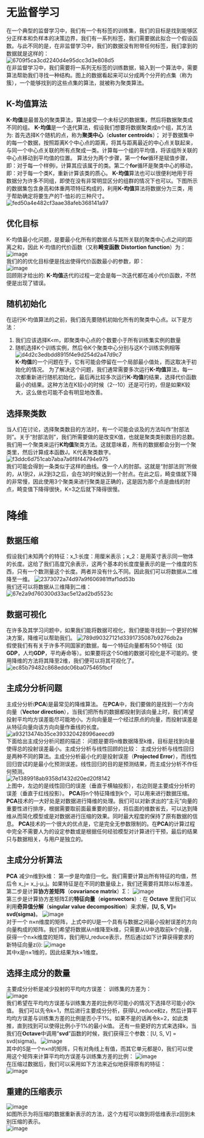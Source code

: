 # 无监督学习
在一个典型的监督学习中，我们有一个有标签的训练集，我们的目标是找到能够区分正样本和负样本的决策边界，我们有一系列标签，我们需要据此拟合一个假设函数。与此不同的是，在非监督学习中，我们的数据没有附带任何标签，我们拿到的数据就是这样的：</br>
![6709f5ca3cd2240d4e95dcc3d3e808d5](https://github.com/zhangruiouc/Machine-Learning-Course/assets/130215873/c437b2a7-9fe3-46f9-8132-c90451d88ad1)</br>
在非监督学习中，我们需要将一系列无标签的训练数据，输入到一个算法中，需要算法帮助我们寻找一种结构。图上的数据看起来可以分成两个分开的点集（称为簇），一个能够找到的这些点集的算法，就被称为聚类算法。
## K-均值算法
**K-均值**是最普及的聚类算法，算法接受一个未标记的数据集，然后将数据聚类成不同的组。
**K-均值**是一个迭代算法，假设我们想要将数据聚类成n个组，其方法为:
首先选择K个随机的点，称为**聚类中心**（**cluster centroids**）；
对于数据集中的每一个数据，按照距离K个中心点的距离，将其与距离最近的中心点关联起来，与同一个中心点关联的所有点聚成一类。计算每一个组的平均值，将该组所关联的中心点移动到平均值的位置。
算法分为两个步骤，第一个**for**循环是赋值步骤，即：对于每一个样例i，计算其应该属于的类。第二个**for**循环是聚类中心的移动，即：对于每一个类K，重新计算该类的质心。
**K-均值**算法也可以很便利地用于将数据分为许多不同组，即使在没有非常明显区分的组群的情况下也可以。下图所示的数据集包含身高和体重两项特征构成的，利用**K-均值**算法将数据分为三类，用于帮助确定将要生产的T-恤衫的三种尺寸。
![fed50a4e482cf3aae38afeb368141a97](https://github.com/zhangruiouc/Machine-Learning-Course/assets/130215873/963d722d-b1dc-48d7-bd27-b0fd4cd4d063)</br>
## 优化目标
K-均值最小化问题，是要最小化所有的数据点与其所关联的聚类中心点之间的距离之和，因此
K-均值的代价函数（又称**畸变函数** **Distortion function**）为：</br>
![image](https://github.com/zhangruiouc/Machine-Learning-Course/assets/130215873/9b0a1d0a-5b4e-4d81-84da-9d61a1a92ad2)</br>
我们的的优化目标便是找出使得代价函数最小的参数，即：</br>
![image](https://github.com/zhangruiouc/Machine-Learning-Course/assets/130215873/0b125a44-d2cc-4ae0-8932-0f126d7562b5)</br>
回顾刚才给出的:
**K-均值**迭代的过程一定会是每一次迭代都在减小代价函数，不然便是出现了错误。
## 随机初始化
在运行K-均值算法的之前，我们首先要随机初始化所有的聚类中心点。以下是方法：</br>
1. 我们应该选择K<m，即聚类中心点的个数要小于所有训练集实例的数量
2. 随机选择K个训练实例，然后令K个聚类中心分别与这K个训练实例相等
![d4d2c3edbdd8915f4e9d254d2a47d9c7](https://github.com/zhangruiouc/Machine-Learning-Course/assets/130215873/83af814c-9876-4421-aa7a-0fb756486b2d)</br>
**K-均值**的一个问题在于，它有可能会停留在一个局部最小值处，而这取决于初始化的情况。
为了解决这个问题，我们通常需要多次运行**K-均值**算法，每一次都重新进行随机初始化，最后再比较多次运行**K-均值**的结果，选择代价函数最小的结果。这种方法在K较小的时候（2--10）还是可行的，但是如果K较大，这么做也可能不会有明显地改善。
## 选择聚类数
当人们在讨论，选择聚类数目的方法时，有一个可能会谈及的方法叫作“肘部法则”。关于“肘部法则”，我们所需要做的是改变K值，也就是聚类类别数目的总数。我们用一个聚类来运行**K均值**聚类方法。这就意味着，所有的数据都会分到一个聚类里，然后计算成本函数J。K代表聚类数字。
![f3ddc6d751cab7aba7a6f8f44794e975](https://github.com/zhangruiouc/Machine-Learning-Course/assets/130215873/c7f2ae53-debc-4439-8afa-3e68cf72b181)</br>
我们可能会得到一条类似于这样的曲线。像一个人的肘部。这就是“肘部法则”所做的，从1到2，从2到3之后，会在3的时候达到一个肘点。在此之后，畸变值就下降的非常慢，因此使用3个聚类来进行聚类是正确的，这是因为那个点是曲线的肘点，畸变值下降得很快，K=3之后就下降得很慢。
# 降维
## 数据压缩
假设我们未知两个的特征：x_1:长度：用厘米表示；x_2：是用英寸表示同一物体的长度。这给了我们高度冗余表示，这两个基本的长度度量表示的是一个维度的东西，只有一个数测量这个长度。两者并没有什么不同。因此我们可以将数据从二维降至一维。
![2373072a74d97a9f606981ffaf1dd53b](https://github.com/zhangruiouc/Machine-Learning-Course/assets/130215873/faf50249-a0ed-4cef-b6f9-041bfd99d87e)</br>
我们还可以将数据从三维降到二维：</br>
![67e2a9d760300d33ac5e12ad2bd5523c](https://github.com/zhangruiouc/Machine-Learning-Course/assets/130215873/c26c1e9a-9874-4faa-8562-021ea149bbf2)</br>
## 数据可视化
在许多及其学习问题中，如果我们能将数据可视化，我们便能寻找到一个更好的解决方案，降维可以帮助我们。
![789d90327121d3391735087b9276db2a](https://github.com/zhangruiouc/Machine-Learning-Course/assets/130215873/2c98641c-e154-4b95-8788-1ddae90dbda9)</br>
假使我们有有关于许多不同国家的数据，每一个特征向量都有50个特征（如**GDP**，人均**GDP**，平均寿命等）。如果要将这个50维的数据可视化是不可能的。使用降维的方法将其降至2维，我们便可以将其可视化了。
![ec85b79482c868eddc06ba075465fbcf](https://github.com/zhangruiouc/Machine-Learning-Course/assets/130215873/b40991ae-8731-444b-bfe9-60c7d50e5f68)</br>
## 主成分分析问题
主成分分析(**PCA**)是最常见的降维算法。
在**PCA**中，我们要做的是找到一个方向向量（**Vector direction**），当我们把所有的数据都投射到该向量上时，我们希望投射平均均方误差能尽可能地小。方向向量是一个经过原点的向量，而投射误差是从特征向量向该方向向量作垂线的长度。
![a93213474b35ce393320428996aeecd9](https://github.com/zhangruiouc/Machine-Learning-Course/assets/130215873/b656fd39-addb-4e43-ab3f-373a6715a99a)</br>
下面给出主成分分析问题的描述：
问题是要将n维数据降至k维，目标是找到向量使得总的投射误差最小。主成分分析与线性回顾的比较：
主成分分析与线性回归是两种不同的算法。主成分分析最小化的是投射误差（**Projected Error**），而线性回归尝试的是最小化预测误差。线性回归的目的是预测结果，而主成分分析不作任何预测。</br>
![7e1389918ab9358d1432d20ed20f8142](https://github.com/zhangruiouc/Machine-Learning-Course/assets/130215873/d977cc31-2c40-4cbd-b518-8bbb1af77d45)</br>
上图中，左边的是线性回归的误差（垂直于横轴投影），右边则是主要成分分析的误差（垂直于红线投影）。
**PCA**将n个特征降维到k个，可以用来进行数据压缩。<br>
**PCA**技术的一大好处是对数据进行降维的处理。我们可以对新求出的“主元”向量的重要性进行排序，根据需要取前面最重要的部分，将后面的维数省去，可以达到降维从而简化模型或是对数据进行压缩的效果。同时最大程度的保持了原有数据的信息。
**PCA**技术的一个很大的优点是，它是完全无参数限制的。在**PCA**的计算过程中完全不需要人为的设定参数或是根据任何经验模型对计算进行干预，最后的结果只与数据相关，与用户是独立的。
## 主成分分析算法
**PCA** 减少n维到k维：
第一步是均值归一化。我们需要计算出所有特征的均值，然后令 x_j= x_j-μ_j。如果特征是在不同的数量级上，我们还需要将其除以标准差。
第二步是计算**协方差矩阵**（**covariance matrix**）Σ：
![image](https://github.com/zhangruiouc/Machine-Learning-Course/assets/130215873/9b9fb09c-d853-4601-afa1-b223a69e2c83)</br>
第三步是计算协方差矩阵Σ的**特征向量**（**eigenvectors**）:
在 **Octave** 里我们可以利用**奇异值分解**（**singular value decomposition**）来求解，**[U, S, V]= svd(sigma)**。
![image](https://github.com/zhangruiouc/Machine-Learning-Course/assets/130215873/eccb58b7-477d-4fac-b293-969aeb840194)</br>
对于一个 n×n维度的矩阵，上式中的U是一个具有与数据之间最小投射误差的方向向量构成的矩阵。我们希望将数据从n维降至k维，只需要从U中选取前k个向量，获得一个n×k维度的矩阵，我们用U_reduce表示，然后通过如下计算获得要求的新特征向量z(i):
![image](https://github.com/zhangruiouc/Machine-Learning-Course/assets/130215873/8c205991-c8d9-42c9-8c56-4e5e91b05e78)</br>
其中x是n×1维的，因此结果为k×1维度。
## 选择主成分的数量
主要成分分析是减少投射的平均均方误差：
训练集的方差为：</br>
![image](https://github.com/zhangruiouc/Machine-Learning-Course/assets/130215873/7ba4f101-3014-495a-9d92-9f7f4f07dbd2)</br>
我们希望在平均均方误差与训练集方差的比例尽可能小的情况下选择尽可能小的k值。
我们可以先令k=1，然后进行主要成分分析，获得U_reduce和z，然后计算平均均方误差与训练集方差的比例是否小于1%。如果不是的话再令k=2，如此类推，直到找到可以使得比例小于1%的最小k值。
还有一些更好的方式来选择k，当我们在**Octave**中调用“**svd**”函数的时候，我们获得三个参数：[U, S, V] = svd(sigma)。</r>
![image](https://github.com/zhangruiouc/Machine-Learning-Course/assets/130215873/0589f142-171d-40dd-b8f6-a3c238ccdf10)</br>
其中的S是一个n×n的矩阵，只有对角线上有值，而其它单元都是0，我们可以使用这个矩阵来计算平均均方误差与训练集方差的比例：
![image](https://github.com/zhangruiouc/Machine-Learning-Course/assets/130215873/5b23af6b-0639-4166-acfd-84988918fa3d)</br>
在压缩过数据后，我们可以采用如下方法来近似地获得原有的特征：</br>
![image](https://github.com/zhangruiouc/Machine-Learning-Course/assets/130215873/5614b354-f5b7-4b45-a950-00c4e757bd9d)</br>
## 重建的压缩表示
![image](https://github.com/zhangruiouc/Machine-Learning-Course/assets/130215873/429b8d03-a508-4963-b808-3184b9f12c44)</br>
如图所示为将压缩的数据重新表示的方法，这个方程可以做到将低维表示z回到未别压缩的表示。</br>
![image](https://github.com/zhangruiouc/Machine-Learning-Course/assets/130215873/3b970616-75bf-4c69-ace6-d594bcc74875)



